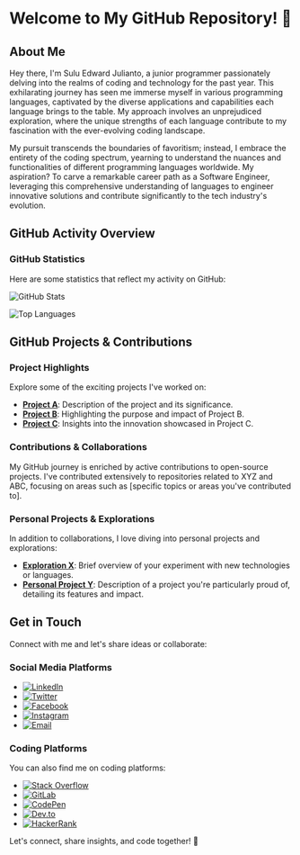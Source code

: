# Welcome to My GitHub Repository! 🌟

## About Me

Hey there, I'm Sulu Edward Julianto, a junior programmer passionately delving into the realms of coding and technology for the past year. This exhilarating journey has seen me immerse myself in various programming languages, captivated by the diverse applications and capabilities each language brings to the table. My approach involves an unprejudiced exploration, where the unique strengths of each language contribute to my fascination with the ever-evolving coding landscape.

My pursuit transcends the boundaries of favoritism; instead, I embrace the entirety of the coding spectrum, yearning to understand the nuances and functionalities of different programming languages worldwide. My aspiration? To carve a remarkable career path as a Software Engineer, leveraging this comprehensive understanding of languages to engineer innovative solutions and contribute significantly to the tech industry's evolution.

## GitHub Activity Overview

### GitHub Statistics

Here are some statistics that reflect my activity on GitHub:

![GitHub Stats](https://github-readme-stats.vercel.app/api?username=sulujulianto&show_icons=true&theme=radical)

![Top Languages](https://github-readme-stats.vercel.app/api/top-langs/?username=sulujulianto&layout=compact&theme=radical)

## GitHub Projects & Contributions

### Project Highlights

Explore some of the exciting projects I've worked on:

- [**Project A**](link-to-project-A): Description of the project and its significance.
- [**Project B**](link-to-project-B): Highlighting the purpose and impact of Project B.
- [**Project C**](link-to-project-C): Insights into the innovation showcased in Project C.

### Contributions & Collaborations

My GitHub journey is enriched by active contributions to open-source projects. I've contributed extensively to repositories related to XYZ and ABC, focusing on areas such as [specific topics or areas you've contributed to].

### Personal Projects & Explorations

In addition to collaborations, I love diving into personal projects and explorations:

- [**Exploration X**](link-to-exploration-X): Brief overview of your experiment with new technologies or languages.
- [**Personal Project Y**](link-to-project-Y): Description of a project you're particularly proud of, detailing its features and impact.

## Get in Touch

Connect with me and let's share ideas or collaborate:

### Social Media Platforms

- [![LinkedIn](https://img.shields.io/badge/LinkedIn-Connect-blue?style=for-the-badge&logo=linkedin)](your-linkedin-profile)
- [![Twitter](https://img.shields.io/badge/Twitter-Follow-blue?style=for-the-badge&logo=twitter)](your-twitter-profile)
- [![Facebook](https://img.shields.io/badge/Facebook-Add-blue?style=for-the-badge&logo=facebook)](your-facebook-profile)
- [![Instagram](https://img.shields.io/badge/Instagram-Follow-blue?style=for-the-badge&logo=instagram)](your-instagram-profile)
- [![Email](https://img.shields.io/badge/Email-Contact%20Me-red?style=for-the-badge&logo=gmail)](mailto:sulujulianto@gmail.com)

### Coding Platforms

You can also find me on coding platforms:

- [![Stack Overflow](https://img.shields.io/badge/StackOverflow-Profile-blue?style=for-the-badge&logo=stackoverflow)](your-stackoverflow-profile)
- [![GitLab](https://img.shields.io/badge/GitLab-Profile-blue?style=for-the-badge&logo=gitlab)](your-gitlab-profile)
- [![CodePen](https://img.shields.io/badge/CodePen-Profile-blue?style=for-the-badge&logo=codepen)](your-codepen-profile)
- [![Dev.to](https://img.shields.io/badge/Dev.to-Profile-blue?style=for-the-badge&logo=dev-dot-to)](your-devto-profile)
- [![HackerRank](https://img.shields.io/badge/HackerRank-Profile-blue?style=for-the-badge&logo=hackerrank)](your-hackerrank-profile)

Let's connect, share insights, and code together! 🚀
